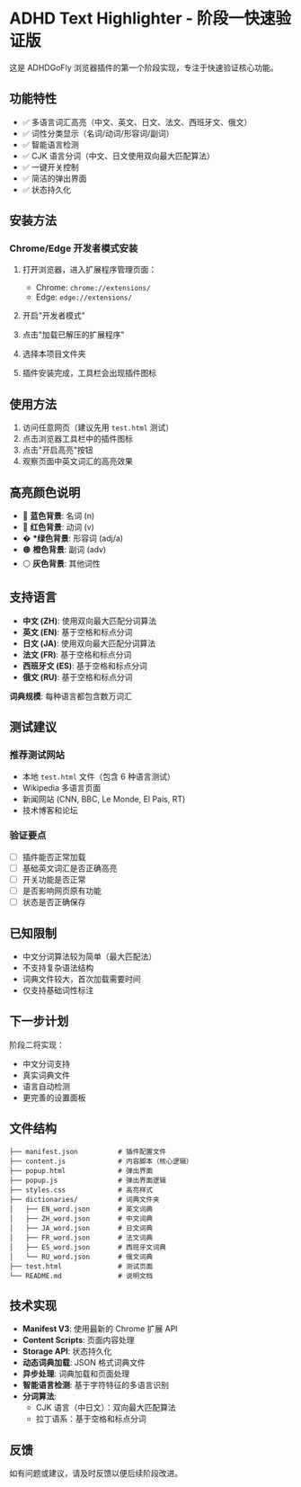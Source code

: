 # ADHD Text Highlighter - 阶段一快速验证版

这是 ADHDGoFly 浏览器插件的第一个阶段实现，专注于快速验证核心功能。

## 功能特性

- ✅ 多语言词汇高亮（中文、英文、日文、法文、西班牙文、俄文）
- ✅ 词性分类显示（名词/动词/形容词/副词）
- ✅ 智能语言检测
- ✅ CJK 语言分词（中文、日文使用双向最大匹配算法）
- ✅ 一键开关控制
- ✅ 简洁的弹出界面
- ✅ 状态持久化

## 安装方法

### Chrome/Edge 开发者模式安装

1. 打开浏览器，进入扩展程序管理页面：

   - Chrome: `chrome://extensions/`
   - Edge: `edge://extensions/`

2. 开启"开发者模式"

3. 点击"加载已解压的扩展程序"

4. 选择本项目文件夹

5. 插件安装完成，工具栏会出现插件图标

## 使用方法

1. 访问任意网页（建议先用 `test.html` 测试）
2. 点击浏览器工具栏中的插件图标
3. 点击"开启高亮"按钮
4. 观察页面中英文词汇的高亮效果

## 高亮颜色说明

- 🔵 **蓝色背景**: 名词 (n)
- 🔴 **红色背景**: 动词 (v)
- � **\*绿色背景**: 形容词 (adj/a)
- 🟠 **橙色背景**: 副词 (adv)
- ⚪ **灰色背景**: 其他词性

## 支持语言

- **中文 (ZH)**: 使用双向最大匹配分词算法
- **英文 (EN)**: 基于空格和标点分词
- **日文 (JA)**: 使用双向最大匹配分词算法
- **法文 (FR)**: 基于空格和标点分词
- **西班牙文 (ES)**: 基于空格和标点分词
- **俄文 (RU)**: 基于空格和标点分词

**词典规模**: 每种语言都包含数万词汇

## 测试建议

### 推荐测试网站

- 本地 `test.html` 文件（包含 6 种语言测试）
- Wikipedia 多语言页面
- 新闻网站 (CNN, BBC, Le Monde, El País, RT)
- 技术博客和论坛

### 验证要点

- [ ] 插件能否正常加载
- [ ] 基础英文词汇是否正确高亮
- [ ] 开关功能是否正常
- [ ] 是否影响网页原有功能
- [ ] 状态是否正确保存

## 已知限制

- 中文分词算法较为简单（最大匹配法）
- 不支持复杂语法结构
- 词典文件较大，首次加载需要时间
- 仅支持基础词性标注

## 下一步计划

阶段二将实现：

- 中文分词支持
- 真实词典文件
- 语言自动检测
- 更完善的设置面板

## 文件结构

```
├── manifest.json          # 插件配置文件
├── content.js             # 内容脚本（核心逻辑）
├── popup.html             # 弹出界面
├── popup.js               # 弹出界面逻辑
├── styles.css             # 高亮样式
├── dictionaries/          # 词典文件夹
│   ├── EN_word.json       # 英文词典
│   ├── ZH_word.json       # 中文词典
│   ├── JA_word.json       # 日文词典
│   ├── FR_word.json       # 法文词典
│   ├── ES_word.json       # 西班牙文词典
│   └── RU_word.json       # 俄文词典
├── test.html              # 测试页面
└── README.md              # 说明文档
```

## 技术实现

- **Manifest V3**: 使用最新的 Chrome 扩展 API
- **Content Scripts**: 页面内容处理
- **Storage API**: 状态持久化
- **动态词典加载**: JSON 格式词典文件
- **异步处理**: 词典加载和页面处理
- **智能语言检测**: 基于字符特征的多语言识别
- **分词算法**:
  - CJK 语言（中日文）：双向最大匹配算法
  - 拉丁语系：基于空格和标点分词

## 反馈

如有问题或建议，请及时反馈以便后续阶段改进。
